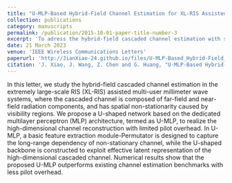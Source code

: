 ```yaml
---
title: "U-MLP-Based Hybrid-Field Channel Estimation for XL-RIS Assisted Millimeter-Wave MIMO Systems"
collection: publications
category: manuscripts
permalink: /publication/2015-10-01-paper-title-number-3
excerpt: 'To adress the hybrid-field cascaded channel estimation with spatial non-stationarity in the extremely large-scale RIS (XL-RIS) assisted millimeter wave systems, a U-shaped network based on the dedicated multilayer perceptron (MLP) architecture, termed as U-MLP, is propose to capture the long-range dependency of non-stationary channel and realize the channel channel reconstruction with limited pilot overhead. The code is available at [U-MLP](https://github.com/WiCi-Lab/U-MLP)'
date: 21 March 2023
venue: 'IEEE Wireless Communications Letters'
paperurl: 'http://JianXiao-24.github.io/files/U-MLP-Based_Hybrid-Field_Channel_Estimation_for_XL-RIS_Assisted_Millimeter-Wave_MIMO_Systems.pdf'
citation: 'J. Xiao, J. Wang, Z. Chen and G. Huang, "U-MLP-Based Hybrid-Field Channel Estimation for XL-RIS Assisted Millimeter-Wave MIMO Systems," in IEEE Wireless Communications Letters, vol. 12, no. 6, pp. 1042-1046, June 2023, doi: 10.1109/LWC.2023.3259465.'
---
```


In this letter, we study the hybrid-field cascaded channel estimation in the extremely large-scale RIS (XL-RIS) assisted multi-user millimeter wave systems, where the cascaded channel is composed of far-field and near-field radiation components, and has spatial non-stationarity caused by visibility regions. We propose a U-shaped network based on the dedicated multilayer perceptron (MLP) architecture, termed as U-MLP, to realize the high-dimensional channel reconstruction with limited pilot overhead. In U-MLP, a basic feature extraction module-Permutator is designed to capture the long-range dependency of non-stationary channel, while the U-shaped backbone is constructed to exploit effective latent representation of the high-dimensional cascaded channel. Numerical results show that the proposed U-MLP outperforms existing channel estimation benchmarks with less pilot overhead.
